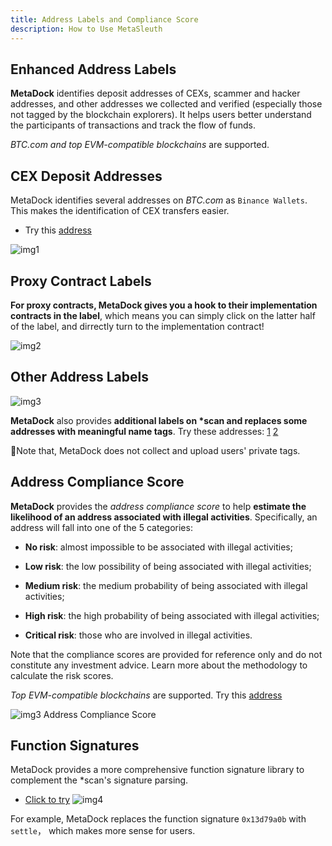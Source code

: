 ```yaml
---
title: Address Labels and Compliance Score
description: How to Use MetaSleuth
---
```


## Enhanced Address Labels

**MetaDock** identifies deposit addresses of CEXs, scammer and hacker addresses, and other addresses we collected and verified (especially those not tagged by the blockchain explorers). It helps users better understand the participants of transactions and track the flow of funds.

*BTC.com and top EVM-compatible blockchains* are supported. 

## CEX Deposit Addresses

MetaDock identifies several addresses on *BTC.com* as `Binance Wallets`. This makes the identification of CEX transfers easier. 

- Try this [address](https://explorer.btc.com/btc/address/19aaLsPkiJuFZck7U4mryKFiUg633UJDhm)

![img1](https://3379259938-files.gitbook.io/~/files/v0/b/gitbook-x-prod.appspot.com/o/spaces%2FwxbNGlBc5Kji1KaYLlhe%2Fuploads%2FdEW7Rz7LOPaqR9UMygCU%2F8fcea16c-174f-447f-bf8e-a6691329e28e.png?alt=media&token=f4896fff-de70-4d9e-86b3-59e1f5661f19)

## Proxy Contract Labels

**For proxy contracts, MetaDock gives you a hook to their implementation contracts in the label**, which means you can simply click on the latter half of the label, and dirrectly turn to the implementation contract!

![img2](https://3379259938-files.gitbook.io/~/files/v0/b/gitbook-x-prod.appspot.com/o/spaces%2FwxbNGlBc5Kji1KaYLlhe%2Fuploads%2FIHyJ4BOydMarz7tGYefa%2FCleanShot%202023-06-18%20at%2012.02.10%402x.png?alt=media&token=b5d580e8-b1be-4116-96ff-e475c8d98d83)

## Other Address Labels

![img3](https://3379259938-files.gitbook.io/~/files/v0/b/gitbook-x-prod.appspot.com/o/spaces%2FwxbNGlBc5Kji1KaYLlhe%2Fuploads%2F3x8MpWiG5zc08sEq1jCq%2Fimage.png?alt=media&token=cf1fbd4e-5812-48aa-89a8-20a1142f8372)

**MetaDock** also provides **additional labels on \*scan and replaces some addresses with meaningful name tags**. Try these addresses: [1](https://etherscan.io/address/0xbefe4f86f189c1c817446b71eb6ac90e3cb68e60) [2](https://etherscan.io/address/0x792a0ac6c73a9882c9fa2becc832ccbf3fe37183#tokentxns)

🎉Note that, MetaDock does not collect and upload users' private tags.

## Address Compliance Score

**MetaDock** provides the *address compliance score* to help **estimate the likelihood of an address associated with illegal activities**. Specifically, an address will fall into one of the 5 categories:

- **No risk**: almost impossible to be associated with illegal activities;

- **Low risk**: the low possibility of being associated with illegal activities;

- **Medium risk**: the medium probability of being associated with illegal activities;

- **High risk**: the high probability of being associated with illegal activities;

- **Critical risk**: those who are involved in illegal activities.

Note that the compliance scores are provided for reference only and do not constitute any investment advice. Learn more about the methodology to calculate the risk scores.

*Top EVM-compatible blockchains* are supported. Try this [address](https://etherscan.io/address/0xba399a2580785a2ded740f5e30ec89fb3e617e6e)

![img3 Address Compliance Score](https://3379259938-files.gitbook.io/~/files/v0/b/gitbook-x-prod.appspot.com/o/spaces%2FwxbNGlBc5Kji1KaYLlhe%2Fuploads%2FibthWnhB7hvhEZlNrGy4%2Fimage.png?alt=media&token=a8d562b9-a5c8-4696-80b1-9a8c5c7d1c6f)

## Function Signatures

MetaDock provides a more comprehensive function signature library to complement the *scan's signature parsing. 

- [Click to try](https://etherscan.io/txs?block=15758642)
![img4](https://3379259938-files.gitbook.io/~/files/v0/b/gitbook-x-prod.appspot.com/o/spaces%2FwxbNGlBc5Kji1KaYLlhe%2Fuploads%2FZT4GJnSYMEfPbatxEryD%2Fimage.png?alt=media&token=feac2a75-7e4d-4d55-99b6-8b40ff3efd95)
  
For example, MetaDock replaces the function signature `0x13d79a0b` with `settle`， which makes more sense for users.